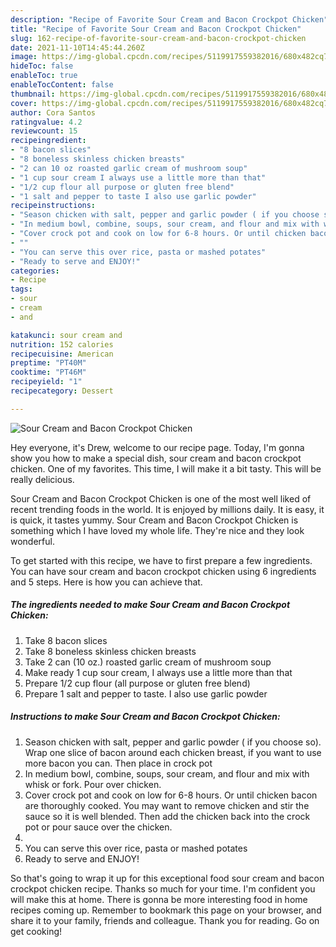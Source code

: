 ```yaml
---
description: "Recipe of Favorite Sour Cream and Bacon Crockpot Chicken"
title: "Recipe of Favorite Sour Cream and Bacon Crockpot Chicken"
slug: 162-recipe-of-favorite-sour-cream-and-bacon-crockpot-chicken
date: 2021-11-10T14:45:44.260Z
image: https://img-global.cpcdn.com/recipes/5119917559382016/680x482cq70/sour-cream-and-bacon-crockpot-chicken-recipe-main-photo.jpg
hideToc: false
enableToc: true
enableTocContent: false
thumbnail: https://img-global.cpcdn.com/recipes/5119917559382016/680x482cq70/sour-cream-and-bacon-crockpot-chicken-recipe-main-photo.jpg
cover: https://img-global.cpcdn.com/recipes/5119917559382016/680x482cq70/sour-cream-and-bacon-crockpot-chicken-recipe-main-photo.jpg
author: Cora Santos
ratingvalue: 4.2
reviewcount: 15
recipeingredient:
- "8 bacon slices"
- "8 boneless skinless chicken breasts"
- "2 can 10 oz roasted garlic cream of mushroom soup"
- "1 cup sour cream I always use a little more than that"
- "1/2 cup flour all purpose or gluten free blend"
- "1 salt and pepper to taste I also use garlic powder"
recipeinstructions:
- "Season chicken with salt, pepper and garlic powder ( if you choose so). Wrap one slice of bacon around each chicken breast, if you want to use more bacon you can. Then place in crock pot"
- "In medium bowl, combine, soups, sour cream, and flour and mix with whisk or fork. Pour over chicken."
- "Cover crock pot and cook on low for 6-8 hours. Or until chicken bacon are thoroughly cooked. You may want to remove chicken and stir the sauce so it is well blended. Then add the chicken back into the crock pot or pour sauce over the chicken."
- ""
- "You can serve this over rice, pasta or mashed potates"
- "Ready to serve and ENJOY!"
categories:
- Recipe
tags:
- sour
- cream
- and

katakunci: sour cream and 
nutrition: 152 calories
recipecuisine: American
preptime: "PT40M"
cooktime: "PT46M"
recipeyield: "1"
recipecategory: Dessert

---
```



![Sour Cream and Bacon Crockpot Chicken](https://img-global.cpcdn.com/recipes/5119917559382016/680x482cq70/sour-cream-and-bacon-crockpot-chicken-recipe-main-photo.jpg)

Hey everyone, it's Drew, welcome to our recipe page. Today, I'm gonna show you how to make a special dish, sour cream and bacon crockpot chicken. One of my favorites. This time, I will make it a bit tasty. This will be really delicious.



Sour Cream and Bacon Crockpot Chicken is one of the most well liked of recent trending foods in the world. It is enjoyed by millions daily. It is easy, it is quick, it tastes yummy. Sour Cream and Bacon Crockpot Chicken is something which I have loved my whole life. They're nice and they look wonderful.


To get started with this recipe, we have to first prepare a few ingredients. You can have sour cream and bacon crockpot chicken using 6 ingredients and 5 steps. Here is how you can achieve that.

<!--inarticleads1-->

##### The ingredients needed to make Sour Cream and Bacon Crockpot Chicken:

1. Take 8 bacon slices
1. Take 8 boneless skinless chicken breasts
1. Take 2 can (10 oz.) roasted garlic cream of mushroom soup
1. Make ready 1 cup sour cream, I always use a little more than that
1. Prepare 1/2 cup flour (all purpose or gluten free blend)
1. Prepare 1 salt and pepper to taste. I also use garlic powder




<!--inarticleads2-->

##### Instructions to make Sour Cream and Bacon Crockpot Chicken:

1. Season chicken with salt, pepper and garlic powder ( if you choose so). Wrap one slice of bacon around each chicken breast, if you want to use more bacon you can. Then place in crock pot
1. In medium bowl, combine, soups, sour cream, and flour and mix with whisk or fork. Pour over chicken.
1. Cover crock pot and cook on low for 6-8 hours. Or until chicken bacon are thoroughly cooked. You may want to remove chicken and stir the sauce so it is well blended. Then add the chicken back into the crock pot or pour sauce over the chicken.
1. 
1. You can serve this over rice, pasta or mashed potates
1. Ready to serve and ENJOY!



So that's going to wrap it up for this exceptional food sour cream and bacon crockpot chicken recipe. Thanks so much for your time. I'm confident you will make this at home. There is gonna be more interesting food in home recipes coming up. Remember to bookmark this page on your browser, and share it to your family, friends and colleague. Thank you for reading. Go on get cooking!
